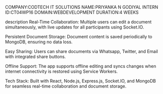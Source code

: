COMPANY:CODTECH IT SOLUTIONS
NAME:PRIYANKA N GODIYAL
INTERN ID:CT04WP16
DOMAIN:WEBDEVELOPMENT
DURATION:4 WEEKS

description
Real-Time Collaboration: Multiple users can edit a document simultaneously, with live updates for all participants using Socket.IO.

Persistent Document Storage: Document content is saved periodically to MongoDB, ensuring no data loss.

Easy Sharing: Users can share documents via Whatsapp, Twitter, and Email with integrated share buttons.

Offline Support: The app supports offline editing and syncs changes when internet connectivity is restored using Service Workers.

Tech Stack: Built with React, Node.js, Express.js, Socket.IO, and MongoDB for seamless real-time collaboration and document storage.
